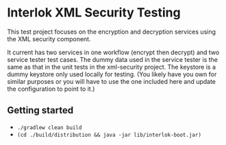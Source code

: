# Interlok XML Security Testing

This test project focuses on the encryption and decryption services
using the XML security component.

It current has two services in one workflow (encrypt then decrypt) and
two service tester test cases. The dummy data used in the service tester
is the same as that in the unit tests in the xml-security project. The
keystore is a dummy keystore only used locally for testing. (You likely
have you own for similar purposes or you will have to use the one
included here and update the configuration to point to it.)

## Getting started

* `./gradlew clean build`
* `(cd ./build/distribution && java -jar lib/interlok-boot.jar)`
